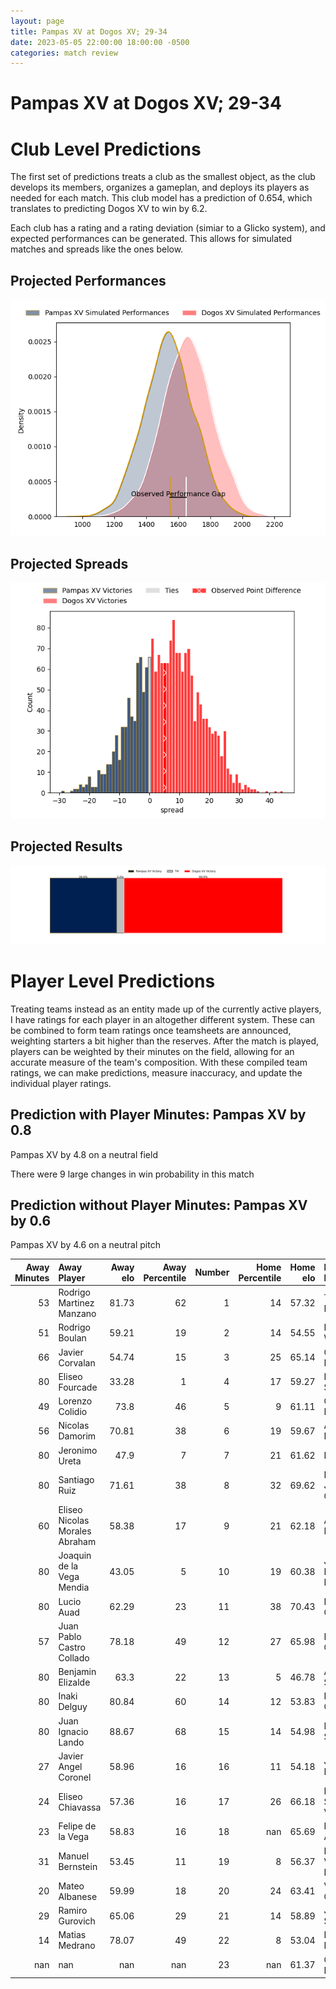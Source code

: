 ```yaml
---  
layout: page  
title: Pampas XV at Dogos XV; 29-34  
date: 2023-05-05 22:00:00 18:00:00 -0500  
categories: match review  
---
```

# Pampas XV at Dogos XV; 29-34

# Club Level Predictions


The first set of predictions treats a club as the smallest object, as the club develops its members, organizes a gameplan, and deploys its players as needed for each match. This club model has a prediction of 0.654, which translates to predicting Dogos XV to win by 6.2.

Each club has a rating and a rating deviation (simiar to a Glicko system), and expected performances can be generated. This allows for simulated matches and spreads like the ones below.
## Projected Performances


![Projected Performances](plots/performances_2023-05-05-DogosXV-PampasXV.png)
## Projected Spreads


![Projected Spreads](plots/spreads_2023-05-05-DogosXV-PampasXV.png)
## Projected Results


![Projected Results](plots/resultbar_2023-05-05-DogosXV-PampasXV.png)
# Player Level Predictions


Treating teams instead as an entity made up of the currently active players, I have ratings for each player in an altogether different system. These can be combined to form team ratings once teamsheets are announced, weighting starters a bit higher than the reserves. After the match is played, players can be weighted by their minutes on the field, allowing for an accurate measure of the team's composition. With these compiled team ratings, we can make predictions, measure inaccuracy, and update the individual player ratings.
## Prediction with Player Minutes: Pampas XV by 0.8


Pampas XV by 4.8 on a neutral field

There were 9 large changes in win probability in this match
## Prediction without Player Minutes: Pampas XV by 0.6


Pampas XV by 4.6 on a neutral pitch



|   Away Minutes | Away Player                    |   Away elo |   Away Percentile |   Number |   Home Percentile |   Home elo | Home Player               |   Home Minutes |
|---------------:|:-------------------------------|-----------:|------------------:|---------:|------------------:|-----------:|:--------------------------|---------------:|
|             53 | Rodrigo Martinez Manzano       |      81.73 |                62 |        1 |                14 |      57.32 | Tomas Bartolini           |             71 |
|             51 | Rodrigo Boulan                 |      59.21 |                19 |        2 |                14 |      54.55 | Boris Wenger              |             69 |
|             66 | Javier Corvalan                |      54.74 |                15 |        3 |                25 |      65.14 | Octavio Filippa           |             60 |
|             80 | Eliseo Fourcade                |      33.28 |                 1 |        4 |                17 |      59.27 | Lautaro Simes             |             80 |
|             49 | Lorenzo Colidio                |      73.8  |                46 |        5 |                 9 |      61.11 | Gregorio Hernandez        |             60 |
|             56 | Nicolas Damorim                |      70.81 |                38 |        6 |                19 |      59.67 | Aitor Bildosola           |             80 |
|             80 | Jeronimo Ureta                 |      47.9  |                 7 |        7 |                21 |      61.62 | Efrain Elias              |             80 |
|             80 | Santiago Ruiz                  |      71.61 |                38 |        8 |                32 |      69.62 | Ignacio Jose Gandini      |             69 |
|             60 | Eliseo Nicolas Morales Abraham |      58.38 |                17 |        9 |                21 |      62.18 | Agustin Moyano            |             69 |
|             80 | Joaquin de la Vega Mendia      |      43.05 |                 5 |       10 |                19 |      60.38 | Julian Ignacio Hernandez  |             80 |
|             80 | Lucio Auad                     |      62.29 |                23 |       11 |                38 |      70.43 | Ernesto Giudice           |             52 |
|             57 | Juan Pablo Castro Collado      |      78.18 |                49 |       12 |                27 |      65.98 | Leonardo Gea Salim        |             80 |
|             80 | Benjamin Elizalde              |      63.3  |                22 |       13 |                 5 |      46.78 | Agustin Segura            |             54 |
|             80 | Inaki Delguy                   |      80.84 |                60 |       14 |                12 |      53.83 | Lautaro Cipriani          |             80 |
|             80 | Juan Ignacio Lando             |      88.67 |                68 |       15 |                14 |      54.98 | Mateo Soler               |             80 |
|             27 | Javier Angel Coronel           |      58.96 |                16 |       16 |                11 |      54.18 | Juan Baronio              |             28 |
|             24 | Eliseo Chiavassa               |      57.36 |                16 |       17 |                26 |      66.18 | Faustino Sánchez Valarolo |             26 |
|             23 | Felipe de la Vega              |      58.83 |                16 |       18 |               nan |      65.69 | Federico Albrisi          |             20 |
|             31 | Manuel Bernstein               |      53.45 |                11 |       19 |                 8 |      56.37 | Ramiro Valdes Iribarren   |             20 |
|             20 | Mateo Albanese                 |      59.99 |                18 |       20 |                24 |      63.41 | Valentin Cabral           |             11 |
|             29 | Ramiro Gurovich                |      65.06 |                29 |       21 |                14 |      58.89 | Juan Cruz Strada          |             11 |
|             14 | Matias Medrano                 |      78.07 |                49 |       22 |                 8 |      53.04 | Roman Pretz               |             11 |
|            nan | nan                            |     nan    |               nan |       23 |               nan |      61.37 | Octavio Barbatti          |              9 |

